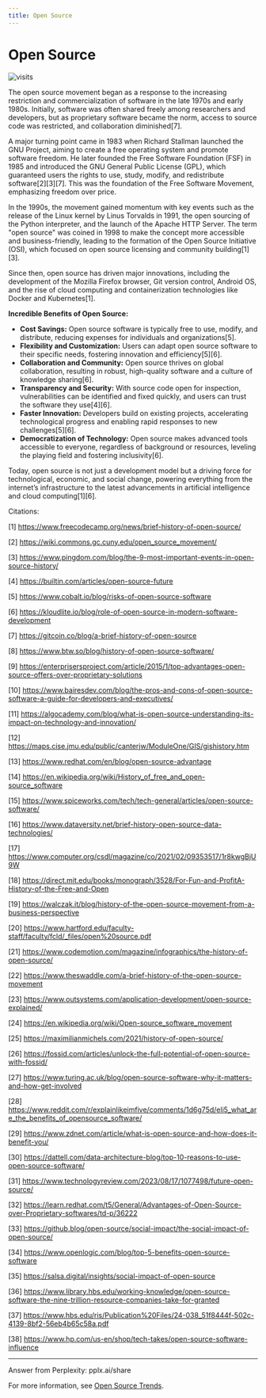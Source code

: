 ```yaml
---
title: Open Source
---
```



# Open Source

![visits](https://visit-counter.vercel.app/counter.png?page=https%3A%2F%2Fselwynpolit.github.io%2Fdemo2%2Fopen_source&s=16&c=030303&bg=00000000&no=5&ff=electrolize&tb=&ta=+Views)


The open source movement began as a response to the increasing restriction and commercialization of software in the late 1970s and early 1980s. Initially, software was often shared freely among researchers and developers, but as proprietary software became the norm, access to source code was restricted, and collaboration diminished[7].

A major turning point came in 1983 when Richard Stallman launched the GNU Project, aiming to create a free operating system and promote software freedom. He later founded the Free Software Foundation (FSF) in 1985 and introduced the GNU General Public License (GPL), which guaranteed users the rights to use, study, modify, and redistribute software[2][3][7]. This was the foundation of the Free Software Movement, emphasizing freedom over price.

In the 1990s, the movement gained momentum with key events such as the release of the Linux kernel by Linus Torvalds in 1991, the open sourcing of the Python interpreter, and the launch of the Apache HTTP Server. The term "open source" was coined in 1998 to make the concept more accessible and business-friendly, leading to the formation of the Open Source Initiative (OSI), which focused on open source licensing and community building[1][3].

Since then, open source has driven major innovations, including the development of the Mozilla Firefox browser, Git version control, Android OS, and the rise of cloud computing and containerization technologies like Docker and Kubernetes[1].

**Incredible Benefits of Open Source:**

- **Cost Savings:** Open source software is typically free to use, modify, and distribute, reducing expenses for individuals and organizations[5].
- **Flexibility and Customization:** Users can adapt open source software to their specific needs, fostering innovation and efficiency[5][6].
- **Collaboration and Community:** Open source thrives on global collaboration, resulting in robust, high-quality software and a culture of knowledge sharing[6].
- **Transparency and Security:** With source code open for inspection, vulnerabilities can be identified and fixed quickly, and users can trust the software they use[4][6].
- **Faster Innovation:** Developers build on existing projects, accelerating technological progress and enabling rapid responses to new challenges[5][6].
- **Democratization of Technology:** Open source makes advanced tools accessible to everyone, regardless of background or resources, leveling the playing field and fostering inclusivity[6].

Today, open source is not just a development model but a driving force for technological, economic, and social change, powering everything from the internet’s infrastructure to the latest advancements in artificial intelligence and cloud computing[1][6].

Citations:

[1] https://www.freecodecamp.org/news/brief-history-of-open-source/

[2] https://wiki.commons.gc.cuny.edu/open_source_movement/

[3] https://www.pingdom.com/blog/the-9-most-important-events-in-open-source-history/

[4] https://builtin.com/articles/open-source-future

[5] https://www.cobalt.io/blog/risks-of-open-source-software

[6] https://kloudlite.io/blog/role-of-open-source-in-modern-software-development

[7] https://gitcoin.co/blog/a-brief-history-of-open-source

[8] https://www.btw.so/blog/history-of-open-source-software/

[9] https://enterprisersproject.com/article/2015/1/top-advantages-open-source-offers-over-proprietary-solutions

[10] https://www.bairesdev.com/blog/the-pros-and-cons-of-open-source-software-a-guide-for-developers-and-executives/

[11] https://algocademy.com/blog/what-is-open-source-understanding-its-impact-on-technology-and-innovation/

[12] https://maps.cise.jmu.edu/public/canterjw/ModuleOne/GIS/gishistory.htm

[13] https://www.redhat.com/en/blog/open-source-advantage

[14] https://en.wikipedia.org/wiki/History_of_free_and_open-source_software

[15] https://www.spiceworks.com/tech/tech-general/articles/open-source-software/

[16] https://www.dataversity.net/brief-history-open-source-data-technologies/

[17] https://www.computer.org/csdl/magazine/co/2021/02/09353517/1r8kwgBjU9W

[18] https://direct.mit.edu/books/monograph/3528/For-Fun-and-ProfitA-History-of-the-Free-and-Open

[19] https://walczak.it/blog/history-of-the-open-source-movement-from-a-business-perspective

[20] https://www.hartford.edu/faculty-staff/faculty/fcld/_files/open%20source.pdf

[21] https://www.codemotion.com/magazine/infographics/the-history-of-open-source/

[22] https://www.theswaddle.com/a-brief-history-of-the-open-source-movement

[23] https://www.outsystems.com/application-development/open-source-explained/

[24] https://en.wikipedia.org/wiki/Open-source_software_movement

[25] https://maximilianmichels.com/2021/history-of-open-source/

[26] https://fossid.com/articles/unlock-the-full-potential-of-open-source-with-fossid/

[27] https://www.turing.ac.uk/blog/open-source-software-why-it-matters-and-how-get-involved

[28] https://www.reddit.com/r/explainlikeimfive/comments/1d6g75d/eli5_what_are_the_benefits_of_opensource_software/

[29] https://www.zdnet.com/article/what-is-open-source-and-how-does-it-benefit-you/

[30] https://dattell.com/data-architecture-blog/top-10-reasons-to-use-open-source-software/

[31] https://www.technologyreview.com/2023/08/17/1077498/future-open-source/

[32] https://learn.redhat.com/t5/General/Advantages-of-Open-Source-over-Proprietary-softwares/td-p/36222

[33] https://github.blog/open-source/social-impact/the-social-impact-of-open-source/

[34] https://www.openlogic.com/blog/top-5-benefits-open-source-software

[35] https://salsa.digital/insights/social-impact-of-open-source

[36] https://www.library.hbs.edu/working-knowledge/open-source-software-the-nine-trillion-resource-companies-take-for-granted

[37] https://www.hbs.edu/ris/Publication%20Files/24-038_51f8444f-502c-4139-8bf2-56eb4b65c58a.pdf

[38] https://www.hp.com/us-en/shop/tech-takes/open-source-software-influence

---
Answer from Perplexity: pplx.ai/share

For more information, see [Open Source Trends](open_source_trends.md).
